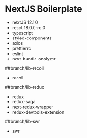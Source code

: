 # NextJS Boilerplate

- nextJS 12.1.0
- react 18.0.0-rc.0
- typescript
- styled-components
- axios
- prettierrc
- eslint
- next-bundle-analyzer

##branch/lib-recoil
- recoil

##branch/lib-redux
- redux
- redux-saga
- next-redux-wrapper
- redux-devtools-extension

##branch/lib-swr
- swr